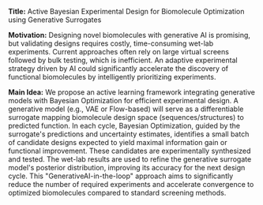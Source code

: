 **Title:** Active Bayesian Experimental Design for Biomolecule Optimization using Generative Surrogates

**Motivation:** Designing novel biomolecules with generative AI is promising, but validating designs requires costly, time-consuming wet-lab experiments. Current approaches often rely on large virtual screens followed by bulk testing, which is inefficient. An adaptive experimental strategy driven by AI could significantly accelerate the discovery of functional biomolecules by intelligently prioritizing experiments.

**Main Idea:** We propose an active learning framework integrating generative models with Bayesian Optimization for efficient experimental design. A generative model (e.g., VAE or Flow-based) will serve as a differentiable surrogate mapping biomolecule design space (sequences/structures) to predicted function. In each cycle, Bayesian Optimization, guided by the surrogate's predictions and uncertainty estimates, identifies a small batch of candidate designs expected to yield maximal information gain or functional improvement. These candidates are experimentally synthesized and tested. The wet-lab results are used to refine the generative surrogate model's posterior distribution, improving its accuracy for the next design cycle. This "GenerativeAI-in-the-loop" approach aims to significantly reduce the number of required experiments and accelerate convergence to optimized biomolecules compared to standard screening methods.
